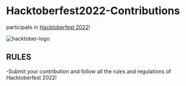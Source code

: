# Hacktoberfest2022-Contributions

participate in [Hacktoberfest 2022](https://hacktoberfest.digitalocean.com/)! 

![hacktober-logo](https://res.cloudinary.com/practicaldev/image/fetch/s--wB8si0T1--/c_imagga_scale,f_auto,fl_progressive,h_420,q_auto,w_1000/https://dev-to-uploads.s3.amazonaws.com/uploads/articles/x3tbdkji5hi3ybk6bacv.png)

## RULES

-Submit your contribution and follow all the rules and regulations of Hacktoberfest 2022!
